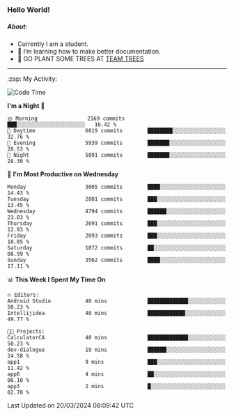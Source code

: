 ### Hello World!

##### About:
- Currently I am a student.
- 🌱 I’m learning how to make better documentation.
- 🌱 GO PLANT SOME TREES AT [TEAM TREES](https://teamtrees.org/)

---
  <summary>:zap: My Activity:</summary>
  
<!--START_SECTION:waka-->
![Code Time](http://img.shields.io/badge/Code%20Time-1%2C302%20hrs%2057%20mins-blue)

**I'm a Night 🦉** 

```text
🌞 Morning                2169 commits        ███░░░░░░░░░░░░░░░░░░░░░░   10.42 % 
🌆 Daytime                6819 commits        ████████░░░░░░░░░░░░░░░░░   32.76 % 
🌃 Evening                5939 commits        ███████░░░░░░░░░░░░░░░░░░   28.53 % 
🌙 Night                  5891 commits        ███████░░░░░░░░░░░░░░░░░░   28.30 % 
```
📅 **I'm Most Productive on Wednesday** 

```text
Monday                   3005 commits        ████░░░░░░░░░░░░░░░░░░░░░   14.43 % 
Tuesday                  2801 commits        ███░░░░░░░░░░░░░░░░░░░░░░   13.45 % 
Wednesday                4794 commits        ██████░░░░░░░░░░░░░░░░░░░   23.03 % 
Thursday                 2691 commits        ███░░░░░░░░░░░░░░░░░░░░░░   12.93 % 
Friday                   2093 commits        ███░░░░░░░░░░░░░░░░░░░░░░   10.05 % 
Saturday                 1872 commits        ██░░░░░░░░░░░░░░░░░░░░░░░   08.99 % 
Sunday                   3562 commits        ████░░░░░░░░░░░░░░░░░░░░░   17.11 % 
```


📊 **This Week I Spent My Time On** 

```text
🔥 Editors: 
Android Studio           40 mins             █████████████░░░░░░░░░░░░   50.23 % 
Intellijidea             40 mins             ████████████░░░░░░░░░░░░░   49.77 % 

🐱‍💻 Projects: 
CalculatorCA             40 mins             █████████████░░░░░░░░░░░░   50.23 % 
dev-dialogue             19 mins             ██████░░░░░░░░░░░░░░░░░░░   24.58 % 
app1                     9 mins              ███░░░░░░░░░░░░░░░░░░░░░░   11.42 % 
app6                     4 mins              ██░░░░░░░░░░░░░░░░░░░░░░░   06.10 % 
app3                     2 mins              █░░░░░░░░░░░░░░░░░░░░░░░░   02.78 % 
```


 Last Updated on 20/03/2024 08:09:42 UTC
<!--END_SECTION:waka-->
